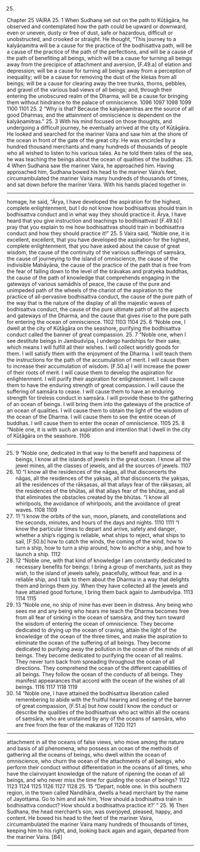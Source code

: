 25.
Chapter 25
VAIRA
25. 1
When Sudhana set out on the path to Kūṭāgāra, he observed and
contemplated how the path could be upward or downward, even or
uneven,
 dusty or free of dust, safe or hazardous,
 difficult or
unobstructed, and crooked or straight. He thought, “This journey to a
kalyāṇamitra will be a cause for the practice of the bodhisattva path, will be a
cause of the practice of the path of the perfections, and will be a cause of the
path of benefiting all beings,
 which will be a cause for turning all beings
away from the precipice of attachment
 and aversion, [F.49.a] of elation
and depression;
 will be a cause for turning all beings away from a
perception
 of inequality; will be a cause for removing the dust of the
kleśas from all beings; will be a cause for clearing away the tree trunks,
thorns, pebbles, and gravel of the various bad views of all beings; and,
through their entering the unobscured realm of the Dharma, will be a cause
for bringing them without hindrance to the palace of omniscience.
1096
1097
1098
1099
1100
1101
25. 2
“Why is that? Because the kalyāṇamitras are the source of all good
Dharmas, and the attainment of omniscience is dependent on the
kalyāṇamitras.”
25. 3
With his mind focused on those thoughts, and undergoing a difficult
journey, he eventually arrived at the city of Kūṭāgāra. He looked and
searched for the mariner Vaira and saw him at the shore of the ocean in front
of the gate of the great city. He was encircled by a hundred thousand
merchants and many hundreds of thousands of people who all wished to
listen to his various tales. As he told them tales of the sea, he was teaching
the beings about the ocean of qualities of the buddhas.
25. 4
When Sudhana saw the mariner Vaira, he approached him. Having
approached him, Sudhana bowed his head to the mariner Vaira’s feet,
circumambulated the mariner Vaira many hundreds of thousands of times,
and sat down before the mariner Vaira. With his hands placed together in


---

homage, he said, “Ārya, I have developed the aspiration for the highest,
complete enlightenment, but I do not know how bodhisattvas should train in
bodhisattva conduct and in what way they should practice it. Ārya, I have
heard that you give instruction and teachings to bodhisattvas! [F.49.b] I pray
that you explain to me how bodhisattvas should train in bodhisattva conduct
and how they should practice it!”
25. 5
Vaira said, “Noble one, it is excellent, excellent, that you have developed
the aspiration for the highest, complete enlightenment, that you have asked
about the cause of
 great wisdom, the cause of the continuity of the
various sufferings of saṃsāra, the cause of journeying to the island of
omniscience, the cause of the indivisible Mahāyāna, the cause of the practice
of the path that is free from the fear of falling down to the level of the
śrāvakas and pratyeka buddhas, the cause of the path of knowledge that
comprehends engaging in the gateways of various
 samādhis of peace,
the cause of the pure
 and unimpeded path of the wheels of the chariot of
the aspiration to the practice of all-pervasive bodhisattva conduct, the cause
of the pure path of the way that is the nature of the display of all the majestic
waves of bodhisattva conduct, the cause of the pure ultimate path of all the
aspects and gateways of the Dharma, and the cause that gives rise to the
pure path for entering the ocean of omniscience.
1102
1103
1104
25. 6
“Noble one, I dwell at the city of Kūṭāgāra on the seashore, purifying the
bodhisattva conduct called the banner of great compassion.
25. 7
“Noble one, when I see destitute beings in Jambudvīpa, I undergo
hardships for their sake, which means I will fulfill all their wishes. I will
collect worldly goods for them. I will satisfy them with the enjoyment of the
Dharma. I will teach them the instructions for the path of the accumulation of
merit. I will cause them to increase their accumulation of wisdom. [F.50.a] I
will increase the power of their roots of merit. I will cause them to develop
the aspiration for enlightenment. I will purify their aspiration for
enlightenment. I will cause them to have the enduring strength of great
compassion. I will cause the suffering of saṃsāra to cease. I will cause them
to have an enduring strength for tireless conduct in saṃsāra. I will provide
these to the gathering of an ocean of beings. I will bring them into the
gateways of the practice of an ocean of qualities. I will cause them to obtain
the light of the wisdom of the ocean of the Dharma. I will cause them to
see
 the entire ocean of buddhas. I will cause them to enter the ocean of
omniscience.
1105
25. 8
“Noble one,
 it is with such an aspiration and intention that I dwell in
the city of Kūṭāgāra on the seashore.
1106


---

25. 9
“Noble one, dedicated in that way to the benefit and happiness of beings,
I know all the islands of jewels in the great ocean. I know all the jewel mines,
all the classes of jewels, and all the sources
 of jewels.
1107
25. 10
“I know all the residences of the nāgas, all that disconcerts the nāgas, all
the residences of the yakṣas, all that disconcerts the yakṣas, all the
residences of the rākṣasas, all that allays fear of the rākṣasas, all the
residences of the bhūtas, all that allays fear of the bhūtas, and all that
eliminates the obstacles created by the bhūtas.
“I know all whirlpools,
 the avoidance
 of whirlpools, and the
avoidance of great waves.
1108
1109
25. 11
“I know the orbits of the sun, moon, planets, and constellations and the
seconds, minutes, and hours
 of
 the days and nights.
1110
1111
“I know the particular times to depart and arrive, safety and danger,
whether a ship’s rigging is reliable, what ships to reject, what ships to sail,
[F.50.b] how to catch the winds, the coming of the wind, how to turn a ship,
how to turn a ship around,
 how to anchor a ship, and how to launch a
ship.
1112
25. 12
“Noble one, with that kind of knowledge I am constantly dedicated to
necessary benefits
 for beings: I bring a group of merchants, just as they
wish, to the island of jewels safely,
 peacefully,
 without fear, and in a
reliable ship, and I talk to them about the Dharma in a way that delights
them and brings them joy. When they have collected all the jewels and have
attained good fortune, I bring them back again to Jambudvīpa.
1113
1114
1115
25. 13
“Noble one, no ship of mine has ever been in distress.
 Any being who
sees me and any being who hears me teach the Dharma becomes free from
all
 fear of sinking
 in the ocean of saṃsāra, and they turn toward
the wisdom of entering the ocean of omniscience. They become dedicated to
drying up the ocean of craving, attain the light of the knowledge of the
ocean of the three times, and make the aspiration to eliminate the ocean of
the suffering of all beings. They become dedicated to purifying away the
pollution in the ocean of the minds of all beings. They become dedicated to
purifying the ocean of all realms. They never turn back from spreading
throughout the ocean of all directions. They comprehend the ocean of the
different capabilities of all beings. They follow the ocean of the conducts of
all beings. They manifest appearances that accord with the ocean of the
wishes of all beings.
1116
1117
1118
1119
25. 14
“Noble one, I have attained the bodhisattva liberation called remembering to
abide with the fruitful
 hearing and seeing of the banner of great compassion,
[F.51.a] but how could I know the conduct or describe the qualities of the
bodhisattvas who act within all the oceans of saṃsāra, who are unstained by
any of the oceans of saṃsāra, who are free from the fear of the makaras of
1120
1121


---

attachment
 in all the oceans of false views, who move among the nature
and basis
 of all phenomena, who possess an ocean
 of the methods of
gathering all the oceans of beings, who dwell within the ocean of
omniscience, who churn the ocean of the attachments of all beings, who
perform their conduct
 without differentiation
 in the oceans of all
times, who have the clairvoyant knowledge of the nature
 of ripening the
ocean of all beings, and who never miss the time
 for guiding the ocean of
beings?
1122
1123
1124
1125
1126
1127
1128
25. 15
“Depart, noble one. In this southern region, in the town called Nandihāra,
dwells a head merchant by the name of Jayottama. Go to him and ask him,
‘How should a bodhisattva train in bodhisattva conduct? How should a
bodhisattva practice it?’ ”
25. 16
Then Sudhana, the head merchant’s son, was overjoyed, pleased, happy,
and content. He bowed his head to the feet of the mariner Vaira,
circumambulated the mariner Vaira many hundreds of thousands of times,
keeping him to his right, and, looking back again and again, departed from
the mariner Vaira. [B4]


---